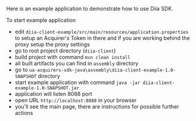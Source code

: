 Here is an example application to demonstrate how to use Diia SDK.

To start example application
- edit `diia-client-example/src/main/resources/application.properties` to setup an Acquirer's Token in there and if you are working behind the proxy setup the proxy settings
- go to root project directory (`diia-client`)
- build project with command `mvn clean install`
- all built artifacts you can find in `assembly` directory
- go to `ua-acquirers-sdk-java\assembly\diia-client-example-1.0-SNAPSHOT` directory
- start example application with command `java -jar diia-client-example-1.0-SNAPSHOT.jar`
- application will listen 8088 port
- open URL `http://localhost:8088` in your browser
- you'll see the main page, there are instructions for possible further actions

